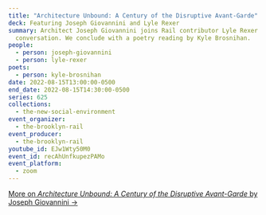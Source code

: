 ```yaml
---
title: "Architecture Unbound: A Century of the Disruptive Avant-Garde"
deck: Featuring Joseph Giovannini and Lyle Rexer
summary: Architect Joseph Giovannini joins Rail contributor Lyle Rexer for a
  conversation. We conclude with a poetry reading by Kyle Brosnihan.
people:
  - person: joseph-giovannini
  - person: lyle-rexer
poets:
  - person: kyle-brosnihan
date: 2022-08-15T13:00:00-0500
end_date: 2022-08-15T14:30:00-0500
series: 625
collections:
  - the-new-social-environment
event_organizer:
  - the-brooklyn-rail
event_producer:
  - the-brooklyn-rail
youtube_id: EJw1Wty50M0
event_id: recAhUnfkupezPAMo
event_platform:
  - zoom
---
```

[More on *Architecture Unbound: A Century of the Disruptive Avant-Garde* by Joseph Giovannini →](https://www.architecture-unbound.com/)